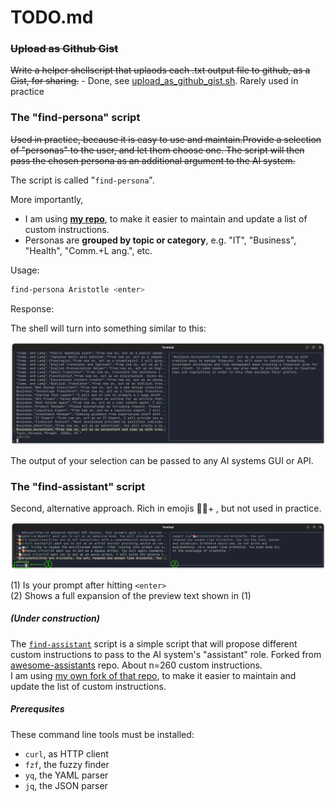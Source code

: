 <!-- markdownlint-disable MD001 -->
# TODO.md

### ~~Upload as Github Gist~~

~~Write a helper shellscript that uplaods each .txt output file to github, as a Gist, for sharing.~~
    - Done, see [upload_as_github_gist.sh](./upload_as_github_gist.sh). Rarely used in practice

### The "find-persona" script

~~Used in practice, because it is easy to use and maintain.Provide a selection of "personas" to the user, and let them choose one. The script will then pass the chosen persona as an additional argument to the AI system.~~

The script is called "`find-persona`". 

More importantly,

- I am using **[my repo](https://github.com/knbknb/ai-system-personas)**, to make it easier to maintain and update a list of custom instructions.
- Personas are **grouped by topic or category**, e.g. "IT", "Business", "Health", "Comm.+L ang.", etc.

Usage:

```bash
find-persona Aristotle <enter>
```

Response:

The shell will turn into something similar to this:

![find-persona screenshot](../resources/find-persona-screenshot-terminalwindow.png)

The output of your selection can be passed to any AI systems GUI or API. 

### The "find-assistant" script

Second, alternative approach. Rich in emojis 👩‍🏫+ , but not used in practice.

![terminal window screenshot](../resources/find-assistant-screenshot-terminalwindow-ann.png)

(1) Is your prompt after hitting `<enter>`  
(2) Shows a full expansion of the preview text shown in (1)

##### (Under construction)

The [`find-assistant`](../src/find-assistant) script is a simple script that will propose different custom instructions to pass to the AI system's "assistant" role. Forked from [awesome-assistants](https://github.com/awesome-assistants/awesome-assistants/blob/main/assistants.yml) repo. About n=260 custom instructions.  
I am using [my own fork of that repo](https://github.com/knbknb/awesome-assistants), to make it easier to maintain and update the list of custom instructions.

##### Prerequsites

These command line tools must be installed:

- `curl`, as HTTP client
- `fzf`, the fuzzy finder
- `yq`, the YAML parser
- `jq`, the JSON parser
